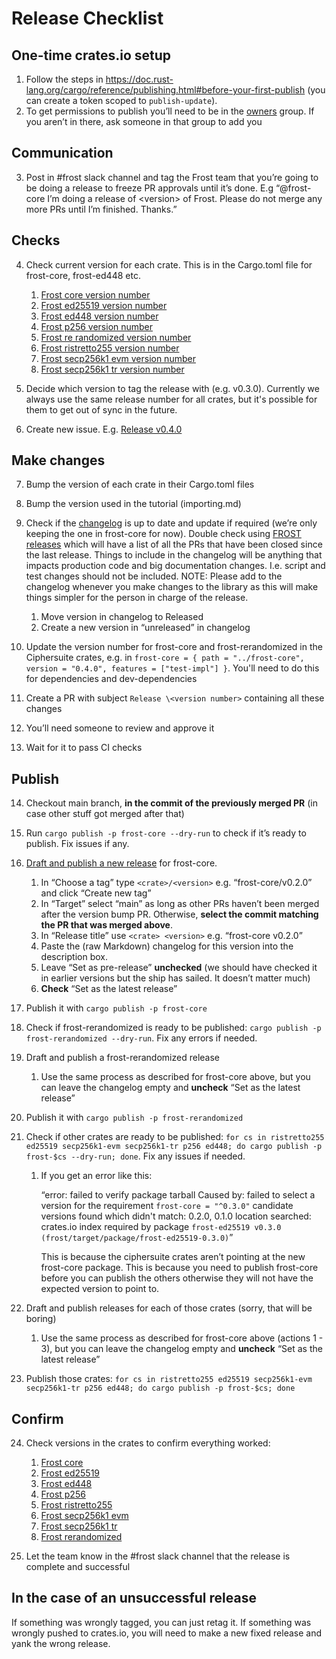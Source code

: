 # Release Checklist


## One-time crates.io setup

1. Follow the steps in <https://doc.rust-lang.org/cargo/reference/publishing.html#before-your-first-publish> (you can create a token scoped to `publish-update`).
2. To get permissions to publish you’ll need to be in the [owners](https://github.com/orgs/ZcashFoundation/teams/owners) group. If you aren’t in there, ask someone in that group to add you


## Communication

3. Post in #frost slack channel and tag the Frost team that you’re going to be doing a release to freeze PR approvals until it’s done. E.g “@frost-core I’m doing a release of \<version> of Frost. Please do not merge any more PRs until I’m finished. Thanks.”


## Checks

4. Check current version for each crate. This is in the Cargo.toml file for frost-core, frost-ed448 etc.

   1. [Frost core version number](https://github.com/ZcashFoundation/frost/blob/main/frost-core/Cargo.toml#L7)
   2. [Frost ed25519 version number](https://github.com/ZcashFoundation/frost/blob/main/frost-ed25519/Cargo.toml#L8)
   3. [Frost ed448 version number](https://github.com/ZcashFoundation/frost/blob/main/frost-ed448/Cargo.toml#L7)
   4. [Frost p256 version number](https://github.com/ZcashFoundation/frost/blob/main/frost-p256/Cargo.toml#L8)
   5. [Frost re randomized version number](https://github.com/ZcashFoundation/frost/blob/main/frost-rerandomized/Cargo.toml#L8)
   6. [Frost ristretto255 version number](https://github.com/ZcashFoundation/frost/blob/main/frost-ristretto255/Cargo.toml#L8)
   7. [Frost secp256k1 evm version number](https://github.com/ZcashFoundation/frost/blob/main/frost-secp256k1-evm/Cargo.toml#L7)
   8. [Frost secp256k1 tr version number](https://github.com/ZcashFoundation/frost/blob/main/frost-secp256k1-tr/Cargo.toml#L7)

5. Decide which version to tag the release with (e.g. v0.3.0). Currently we always use the same release number for all crates, but it's possible for them to get out of sync in the future.

6. Create new issue. E.g. [Release v0.4.0](https://github.com/ZcashFoundation/frost/issues/377)


## Make changes

7. Bump the version of each crate in their Cargo.toml files

8. Bump the version used in the tutorial (importing.md)

9. Check if the [changelog](https://github.com/ZcashFoundation/frost/blob/main/frost-core/CHANGELOG.md) is up to date and update if required (we’re only keeping the one in frost-core for now). Double check using [FROST releases](https://github.com/ZcashFoundation/frost/releases) which will have a list of all the PRs that have been closed since the last release. Things to include in the changelog will be anything that impacts production code and big documentation changes. I.e. script and test changes should not be included. NOTE: Please add to the changelog whenever you make changes to the library as this will make things simpler for the person in charge of the release.

   1. Move version in changelog to Released
   2. Create a new version in “unreleased” in changelog

10. Update the version number for frost-core and frost-rerandomized in the Ciphersuite crates, e.g. in `frost-core = { path = "../frost-core", version = "0.4.0", features = ["test-impl"] }`. You'll need to do this for dependencies and dev-dependencies

11. Create a PR with subject `Release \<version number>` containing all these changes

12. You’ll need someone to review and approve it

13. Wait for it to pass CI checks


## Publish

14. Checkout main branch, **in the commit of the previously merged PR** (in case other stuff got merged after that)

15. Run `cargo publish -p frost-core --dry-run` to check if it’s ready to publish. Fix issues if any.

16. [Draft and publish a new release](https://github.com/ZcashFoundation/frost/releases/new) for frost-core.

    1. In “Choose a tag” type `<crate>/<version>` e.g. “frost-core/v0.2.0” and click “Create new tag”
    2. In “Target” select “main” as long as other PRs haven’t been merged after the version bump PR. Otherwise, **select the commit matching the PR that was merged above**.
    3. In “Release title” use `<crate> <version>` e.g. “frost-core v0.2.0”
    4. Paste the (raw Markdown) changelog for this version into the description box.
    5. Leave “Set as pre-release” **unchecked** (we should have checked it in earlier versions but the ship has sailed. It doesn’t matter much)
    6. **Check** “Set as the latest release”

17. Publish it with `cargo publish -p frost-core`

18. Check if frost-rerandomized is ready to be published: `cargo publish -p frost-rerandomized --dry-run`. Fix any errors if needed.

19. Draft and publish a frost-rerandomized release

    1. Use the same process as described for frost-core above, but you can leave the changelog empty and **uncheck** “Set as the latest release”

20. Publish it with `cargo publish -p frost-rerandomized`

21. Check if other crates are ready to be published: `for cs in ristretto255 ed25519 secp256k1-evm secp256k1-tr p256 ed448; do cargo publish -p frost-$cs --dry-run; done`. Fix any issues if needed.

    1. If you get an error like this:

       “error: failed to verify package tarball Caused by: failed to select a version for the requirement `frost-core = "^0.3.0"` candidate versions found which didn't match: 0.2.0, 0.1.0 location searched: crates.io index required by package `frost-ed25519 v0.3.0 (frost/target/package/frost-ed25519-0.3.0)`”

       This is because the ciphersuite crates aren’t pointing at the new frost-core package. This is because you need to publish frost-core before you can publish the others otherwise they will not have the expected version to point to.

22. Draft and publish releases for each of those crates (sorry, that will be boring)

    1. Use the same process as described for frost-core above (actions 1 - 3), but you can leave the changelog empty and **uncheck** “Set as the latest release”

23. Publish those crates: `for cs in ristretto255 ed25519 secp256k1-evm secp256k1-tr p256 ed448; do cargo publish -p frost-$cs; done`


## Confirm

24. Check versions in the crates to confirm everything worked:

    1. [Frost core](https://crates.io/crates/frost-core/versions)
    2. [Frost ed25519](https://crates.io/crates/frost-ed25519/versions)
    3. [Frost ed448](https://crates.io/crates/frost-ed448/versions)
    4. [Frost p256](https://crates.io/crates/frost-p256/versions)
    5. [Frost ristretto255](https://crates.io/crates/frost-ristretto255/versions)
    6. [Frost secp256k1 evm](https://crates.io/crates/frost-secp256k1-evm/versions)
    7. [Frost secp256k1 tr](https://crates.io/crates/frost-secp256k1-tr/versions)
    8. [Frost rerandomized](https://crates.io/crates/frost-rerandomized/versions)

25. Let the team know in the #frost slack channel that the release is complete and successful


## In the case of an unsuccessful release

If something was wrongly tagged, you can just retag it.
If something was wrongly pushed to crates.io, you will need to make a new fixed
release and yank the wrong release.


